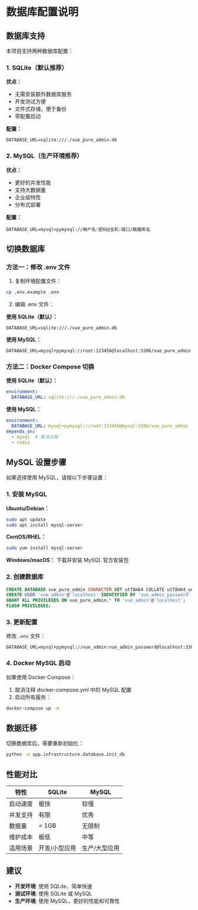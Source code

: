 # 数据库配置说明

## 数据库支持

本项目支持两种数据库配置：

### 1. SQLite（默认推荐）

**优点：**
- 无需安装额外数据库服务
- 开发测试方便
- 文件式存储，便于备份
- 零配置启动

**配置：**
```env
DATABASE_URL=sqlite:///./vue_pure_admin.db
```

### 2. MySQL（生产环境推荐）

**优点：**
- 更好的并发性能
- 支持大数据量
- 企业级特性
- 分布式部署

**配置：**
```env
DATABASE_URL=mysql+pymysql://用户名:密码@主机:端口/数据库名
```

## 切换数据库

### 方法一：修改 .env 文件

1. 复制环境配置文件：
```bash
cp .env.example .env
```

2. 编辑 .env 文件：

**使用 SQLite（默认）：**
```env
DATABASE_URL=sqlite:///./vue_pure_admin.db
```

**使用 MySQL：**
```env
DATABASE_URL=mysql+pymysql://root:123456@localhost:3306/vue_pure_admin
```

### 方法二：Docker Compose 切换

**使用 SQLite（默认）：**
```yaml
environment:
  DATABASE_URL: sqlite:///./vue_pure_admin.db
```

**使用 MySQL：**
```yaml
environment:
  DATABASE_URL: mysql+pymysql://root:123456@mysql:3306/vue_pure_admin
depends_on:
  - mysql  # 取消注释
  - redis
```

## MySQL 设置步骤

如果选择使用 MySQL，请按以下步骤设置：

### 1. 安装 MySQL

**Ubuntu/Debian：**
```bash
sudo apt update
sudo apt install mysql-server
```

**CentOS/RHEL：**
```bash
sudo yum install mysql-server
```

**Windows/macOS：**
下载并安装 MySQL 官方安装包

### 2. 创建数据库

```sql
CREATE DATABASE vue_pure_admin CHARACTER SET utf8mb4 COLLATE utf8mb4_unicode_ci;
CREATE USER 'vue_admin'@'localhost' IDENTIFIED BY 'vue_admin_password';
GRANT ALL PRIVILEGES ON vue_pure_admin.* TO 'vue_admin'@'localhost';
FLUSH PRIVILEGES;
```

### 3. 更新配置

修改 `.env` 文件：
```env
DATABASE_URL=mysql+pymysql://vue_admin:vue_admin_password@localhost:3306/vue_pure_admin
```

### 4. Docker MySQL 启动

如果使用 Docker Compose：

1. 取消注释 docker-compose.yml 中的 MySQL 配置
2. 启动所有服务：
```bash
docker-compose up -d
```

## 数据迁移

切换数据库后，需要重新初始化：

```bash
python -m app.infrastructure.database.init_db
```

## 性能对比

| 特性 | SQLite | MySQL |
|------|--------|-------|
| 启动速度 | 极快 | 较慢 |
| 并发支持 | 有限 | 优秀 |
| 数据量 | < 1GB | 无限制 |
| 维护成本 | 极低 | 中等 |
| 适用场景 | 开发/小型应用 | 生产/大型应用 |

## 建议

- **开发环境**: 使用 SQLite，简单快速
- **测试环境**: 使用 SQLite 或 MySQL
- **生产环境**: 使用 MySQL，更好的性能和可靠性